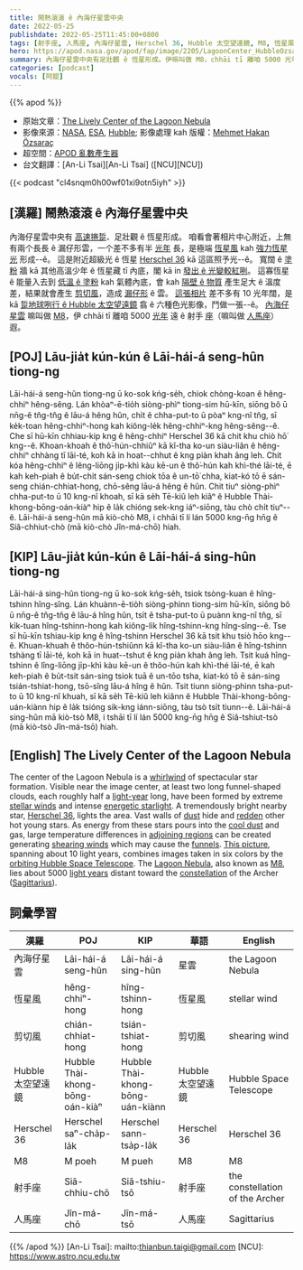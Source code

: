 ```yaml
---
title: 鬧熱滾滾 ê 內海仔星雲中央
date: 2022-05-25
publishdate: 2022-05-25T11:45:00+0800
tags: [射手座, 人馬座, 內海仔星雲, Herschel 36, Hubble 太空望遠鏡, M8, 恆星風, 剪切風]
hero: https://apod.nasa.gov/apod/fap/image/2205/LagoonCenter_HubbleOzsarac_1170.jpg
summary: 內海仔星雲中央有足壯觀 ê 恆星形成。伊嘛叫做 M8，chhāi tī 離咱 5000 光年遠 ê 射手座（人馬座）遐。
categories: [podcast]
vocals: [阿錕]
---
```


{{% apod %}}

- 原始文章：[The Lively Center of the Lagoon Nebula](https://apod.nasa.gov/apod/ap220525.html)
- 影像來源：[NASA](https://www.nasa.gov/), [ESA](https://www.esa.int/), [Hubble](https://www.nasa.gov/mission_pages/hubble/main/index.html); 影像處理 kah 版權：[Mehmet Hakan Özsaraç](https://www.flickr.com/photos/mhozsarac/)
- 超空間：[APOD 亂數產生器](http://apod.nasa.gov/apod/random_apod.html)
- 台文翻譯：[An-Li Tsai][An-Li Tsai] ([NCU][NCU])

{{< podcast "cl4snqm0h00wf01xi9otn5iyh" >}}

## [漢羅] 鬧熱滾滾 ê 內海仔星雲中央
內海仔星雲中央有 [高速捲踅][whirlwind]、足壯觀 ê 恆星形成。
咱看會著相片中心附近，上無有兩个長長 ê 漏仔形雲，一个差不多有半 [光年][light-year] 長，是極端 [恆星風][stellar winds] kah [強力恆星光][energetic starlight] 形成--ê。
這是附近超級光 ê 恆星 [Herschel 36][Herschel 36] kā 這區照予光--ê。
寬闊 ê [塗粉][dust] 牆 kā 其他高溫少年 ê 恆星藏 tī 內底，閣 kā in [發出 ê 光變較紅咧][redden]。
這寡恆星 ê 能量入去到 [低溫 ê 塗粉][cool dust] kah 氣體內底，會 kah [隔壁 ê 物質][adjoining regions] 產生足大 ê 溫度差，結果就會產生 [剪切風][shearing winds]，造成 [漏仔形][funnels] ê 雲。
[這張相片][This picture] 差不多有 10 光年闊，是 kā [踅地球咧行 ê Hubble 太空望遠鏡][orbiting Hubble Space Telescope] 翕 ê 六種色光影像，鬥做一張--ê。
[內海仔星雲][Lagoon Nebula] 嘛叫做 [M8][M8]，伊 chhāi tī 離咱 5000 [光年][light years] 遠 ê 射手 [座][constellation]（嘛叫做 [人馬座][Sagittarius]）遐。

## [POJ] Lāu-jia̍t kún-kún ê Lāi-hái-á seng-hûn tiong-ng
Lāi-hái-á seng-hûn tiong-ng ū ko-sok kńg-se̍h, chiok chòng-koan ê hêng-chhiⁿ hêng-sêng.
Lán khòaⁿ-ē-tio̍h siòng-phìⁿ tiong-sim hū-kīn, siōng bô ū nn̄g-ê tn̂g-tn̂g ê lāu-á hêng hûn, chi̍t ê chha-put-to ū pòaⁿ kng-nî tn̂g, sī ke̍k-toan hêng-chhiⁿ-hong kah kiông-le̍k hêng-chhiⁿ-kng hêng-sêng--ê.
Che sī hū-kīn chhiau-kip kng ê hêng-chhiⁿ Herschel 36 kā chit khu chiò hō͘ kng--ê.
Khoan-khoah ê thô͘-hún-chhiûⁿ kā kî-tha ko-un siàu-liân ê hêng-chhiⁿ chhàng tī lāi-té, koh kā in hoat--chhut ê kng piàn khah âng leh.
Chit kóa hêng-chhiⁿ ê lêng-liōng ji̍p-khì kàu kē-un ê thô͘-hún kah khì-thé lāi-té, ē kah keh-piah ê bu̍t-chit sán-seng chiok tōa ê un-tō͘ chha, kiat-kó tō ē sán-seng chián-chhiat-hong, chō-sêng lāu-á hêng ê hûn.
Chit tiuⁿ siòng-phìⁿ chha-put-to ū 10 kng-nî khoah, sī kā se̍h Tē-kiû leh kiâⁿ ê Hubble Thài-khong-bōng-oán-kiàⁿ hip ê la̍k chióng sek-kng iáⁿ-siōng, tàu chò chi̍t tiuⁿ--ê.
Lāi-hái-á seng-hûn mā kiò-chò M8, i chhāi tī lí lán 5000 kng-n̄g hn̄g ê Siâ-chhiut-chò (mā kiò-chò Jîn-má-chō) hiah.

## [KIP] Lāu-jia̍t kún-kún ê Lāi-hái-á sing-hûn tiong-ng
Lāi-hái-á sing-hûn tiong-ng ū ko-sok kńg-se̍h, tsiok tsòng-kuan ê hîng-tshinn hîng-sîng.
Lán khuànn-ē-tio̍h siòng-phìnn tiong-sim hū-kīn, siōng bô ū nn̄g-ê tn̂g-tn̂g ê lāu-á hîng hûn, tsi̍t ê tsha-put-to ū puànn kng-nî tn̂g, sī ki̍k-tuan hîng-tshinn-hong kah kiông-li̍k hîng-tshinn-kng hîng-sîng--ê.
Tse sī hū-kīn tshiau-kip kng ê hîng-tshinn Herschel 36 kā tsit khu tsiò hōo kng--ê.
Khuan-khuah ê thôo-hún-tshiûnn kā kî-tha ko-un siàu-liân ê hîng-tshinn tshàng tī lāi-té, koh kā in huat--tshut ê kng piàn khah âng leh.
Tsit kuá hîng-tshinn ê lîng-liōng ji̍p-khì kàu kē-un ê thôo-hún kah khì-thé lāi-té, ē kah keh-piah ê bu̍t-tsit sán-sing tsiok tuā ê un-tōo tsha, kiat-kó tō ē sán-sing tsián-tshiat-hong, tsō-sîng lāu-á hîng ê hûn.
Tsit tiunn siòng-phìnn tsha-put-to ū 10 kng-nî khuah, sī kā se̍h Tē-kiû leh kiânn ê Hubble Thài-khong-bōng-uán-kiànn hip ê la̍k tsióng sik-kng iánn-siōng, tàu tsò tsi̍t tiunn--ê.
Lāi-hái-á sing-hûn mā kiò-tsò M8, i tshāi tī lí lán 5000 kng-n̄g hn̄g ê Siâ-tshiut-tsò (mā kiò-tsò Jîn-má-tsō) hiah.

## [English] The Lively Center of the Lagoon Nebula
The center of the Lagoon Nebula is a [whirlwind][whirlwind] of spectacular star formation.
Visible near the image center, at least two long funnel-shaped clouds, each roughly half a [light-year][light-year] long, have been formed by extreme [stellar winds][stellar winds] and intense [energetic starlight][energetic starlight].
A tremendously bright nearby star, [Herschel 36][Herschel 36], lights the area.
Vast walls of [dust][dust] hide and [redden][redden] other hot young stars.
As energy from these stars pours into the [cool dust][cool dust] and gas, large temperature differences in [adjoining regions][adjoining regions] can be created generating [shearing winds][shearing winds] which may cause the [funnels][funnels].
[This picture][This picture], spanning about 10 light years, combines images taken in six colors by the [orbiting Hubble Space Telescope][orbiting Hubble Space Telescope].
The [Lagoon Nebula][Lagoon Nebula], also known as [M8][M8], lies about 5000 [light years][light years] distant toward the [constellation][constellation] of the Archer ([Sagittarius][Sagittarius]).

## 詞彙學習

|漢羅|POJ|KIP|華語|English|
|-|-|-|-|-|
|內海仔星雲|Lāi-hái-á seng-hûn|Lāi-hái-á sing-hûn|星雲|the Lagoon Nebula|
|恆星風|hêng-chhiⁿ-hong|hîng-tshinn-hong|恆星風|stellar wind|
|剪切風|chián-chhiat-hong|tsián-tshiat-hong|剪切風|shearing wind|
|Hubble 太空望遠鏡|Hubble Thài-khong-bōng-oán-kiàⁿ|Hubble Thài-khong-bōng-uán-kiànn|Hubble 太空望遠鏡|Hubble Space Telescope|
|Herschel 36|Herschel saⁿ-cha̍p-la̍k|Herschel sann-tsa̍p-la̍k|Herschel 36|Herschel 36|
|M8|M poeh|M pueh|M8|M8|
|射手座|Siā-chhiu-chō|Siā-tshiu-tsō|射手座|the constellation of the Archer|
|人馬座|Jîn-má-chō|Jîn-má-tsō|人馬座|Sagittarius|

{{% /apod %}}
[An-Li Tsai]: mailto:thianbun.taigi@gmail.com
[NCU]: https://www.astro.ncu.edu.tw

[copyright]: https://apod.nasa.gov/apod/fap/lib/about_apod.html#srapply


[whirlwind]:https://youtu.be/bjb7QtMEBUg?t=144
[light-year]:http://starchild.gsfc.nasa.gov/docs/StarChild/questions/question19.html
[stellar winds]:https://apod.nasa.gov/apod/ap000318.html
[energetic starlight]:https://science.nasa.gov/ems/10_ultravioletwaves
[Herschel 36]:https://ui.adsabs.harvard.edu/abs/1995ApJ...445L.153S/abstract
[dust]:https://apod.nasa.gov/apod/ap010813.html
[redden]:https://en.wikipedia.org/wiki/Interstellar_reddening
[cool dust]:https://apod.nasa.gov/apod/ap010914.html
[adjoining regions]:https://preview.redd.it/kneuqv5l7n461.jpg?auto=webp&s=2d7a7748018051ddcd76a8abbcb01b9c2dc674fa
[shearing winds]:https://en.wikipedia.org/wiki/Wind_shear
[funnels]:https://hubblesite.org/contents/media/images/1996/38/462-Image.html
[This picture]:https://www.flickr.com/photos/mhozsarac/52089058554/
[orbiting Hubble Space Telescope]:https://apod.nasa.gov/apod/ap010806.html
[Lagoon Nebula]:https://apod.nasa.gov/apod/ap181112.html
[M8]:https://en.wikipedia.org/wiki/Lagoon_Nebula
[light years]:http://www.glyphweb.com/esky/concepts/lightyear.html
[constellation]:http://www.comfychair.org/~cmbell/myth/myth.html
[Sagittarius]:https://stardate.org/astro-guide/sagittarius-archer-0
